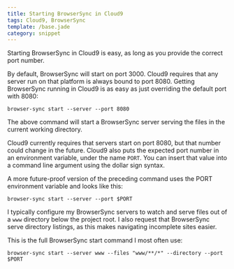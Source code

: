 ```yaml
---
title: Starting BrowserSync in Cloud9
tags: Cloud9, BrowserSync
template: /base.jade
category: snippet
---
```


Starting BrowserSync in Cloud9 is easy, as long as you provide the correct port number.

By default, BrowserSync will start on port 3000. Cloud9 requires that any server run on that platform is always bound to port 8080. Getting BrowserSync running in Cloud9 is as easy as just overriding the default port with 8080:

```
browser-sync start --server --port 8080
```

The above command will start a BrowserSync server serving the files in the current working directory.

Cloud9 currently requires that servers start on port 8080, but that number could change in the future. Cloud9 also puts the expected port number in an environment variable, under the name `PORT`. You can insert that value into a command line argument using the dollar sign syntax.

A more future-proof version of the preceding command uses the PORT environment variable and looks like this:

```
browser-sync start --server --port $PORT
```

I typically configure my BrowserSync servers to watch and serve files out of a `www` directory below the project root. I also request that BrowserSync serve directory listings, as this makes navigating incomplete sites easier.

This is the full BrowserSync start command I most often use:

```
browser-sync start --server www --files "www/**/*" --directory --port $PORT
```
